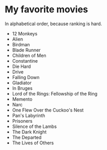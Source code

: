 # My favorite movies

In alphabetical order, because ranking is hard.

* 12 Monkeys
* Alien
* Birdman
* Blade Runner
* Children of Men
* Constantine
* Die Hard
* Drive
* Falling Down
* Gladiator
* In Bruges
* Lord of the Rings: Fellowship of the Ring
* Memento
* Narc
* One Flew Over the Cuckoo's Nest
* Pan's Labyrinth
* Prisoners
* Silence of the Lambs
* The Dark Knight
* The Departed
* The Lives of Others

